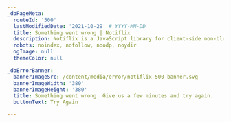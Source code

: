 ```yaml
---
_dbPageMeta:
  routeId: '500'
  lastModifiedDate: '2021-10-29' # YYYY-MM-DD
  title: Something went wrong | Notiflix
  description: Notiflix is a JavaScript library for client-side non-blocking notifications, popup boxes, loading indicators, and more that makes your web projects much better.
  robots: noindex, nofollow, noodp, noydir
  ogImage: null
  themeColor: null

_dbErrorBanner:
  bannerImageSrc: /content/media/error/notiflix-500-banner.svg
  bannerImageWidth: '380'
  bannerImageHeight: '380'
  title: Something went wrong. Give us a few minutes and try again.
  buttonText: Try Again

---
```

